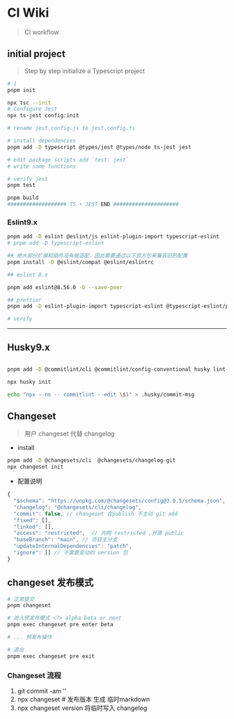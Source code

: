 # CI Wiki

> CI workflow

## initial project

> Step by step initialize a Typescript project

```bash
# 1
pnpm init

npx tsc --init
# Configure Jest
npx ts-jest config:init

# rename jest.config.js to jest.config.ts

# install dependencies
pnpm add -D typescript @types/jest @types/node ts-jest jest

# edit package scripts add `test: jest`
# write some functions

# verify jest
pnpm test

pnpm build
################### TS + JEST END #####################
```

### Eslint9.x

```bash
pnpm add -D eslint @eslint/js eslint-plugin-import typescript-eslint
# pnpm add -D typescript-eslint

## 绝大部份扩展和插件没有做适配，因此需要通过以下官方包来兼容旧的配置
pnpm install -D @eslint/compat @eslint/eslintrc

## eslint 8.x

pnpm add eslint@8.56.0 -D --save-peer

## prettier
pnpm add -D eslint-plugin-import typescript-eslint @typescript-eslint/parser eslint-config-prettier eslint-plugin-prettier prettier

# verify
```

---

## Husky9.x

```bash

pnpm add -D @commitlint/cli @commitlint/config-conventional husky lint-staged

npx husky init

echo "npx --no -- commitlint --edit \$1" > .husky/commit-msg

```

## Changeset

> 用户 changeset 代替 changelog

- install

```bash
pnpm add -D @changesets/cli  @changesets/changelog-git
npx changeset init
```

- 配置说明

```js
{
  "$schema": "https://unpkg.com/@changesets/config@3.0.5/schema.json",
  "changelog": "@changesets/cli/changelog",
  "commit": false, // changeset 在publish 不主动 git add
  "fixed": [],
  "linked": [],
  "access": "restricted",  // 内网 restricted ,开源 public
  "baseBranch": "main", // 项目主分支
  "updateInternalDependencies": "patch",
  "ignore": [] // 不需要变动的 version 包
}

```

## changeset 发布模式

```bash
# 正常提交
pnpm changeset

# 进入预发布模式 <?> alpha beta or next
pnpm exec changeset pre enter beta

# ... 预发布操作

# 退出
pnpm exec changeset pre exit
```

### Changeset 流程

1. git commit -am ''
2. npx changeset # 发布版本 生成 临时markdown
3. npx changeset version 将临时写入 changelog
